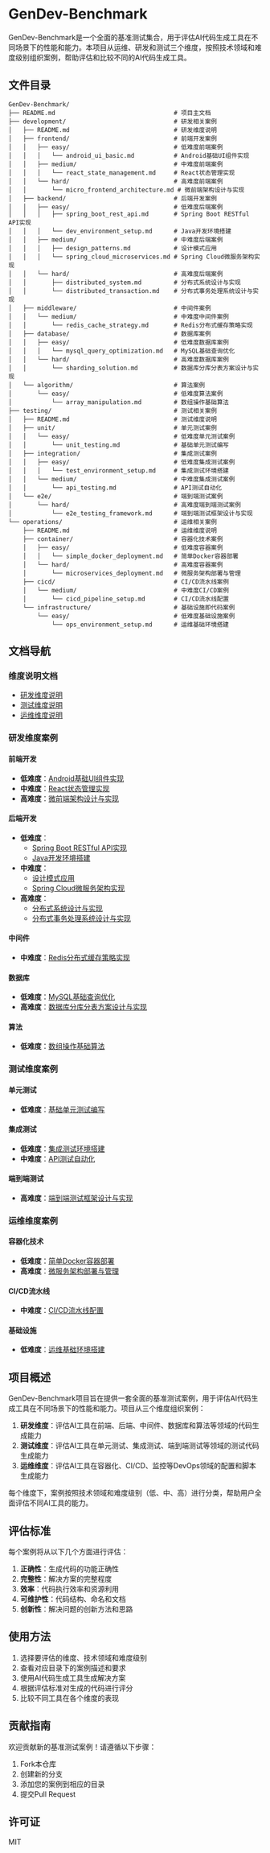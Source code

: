 # GenDev-Benchmark

GenDev-Benchmark是一个全面的基准测试集合，用于评估AI代码生成工具在不同场景下的性能和能力。本项目从运维、研发和测试三个维度，按照技术领域和难度级别组织案例，帮助评估和比较不同的AI代码生成工具。

## 文件目录

```
GenDev-Benchmark/
├── README.md                                 # 项目主文档
├── development/                              # 研发相关案例
│   ├── README.md                             # 研发维度说明
│   ├── frontend/                             # 前端开发案例
│   │   ├── easy/                             # 低难度前端案例
│   │   │   └── android_ui_basic.md           # Android基础UI组件实现
│   │   ├── medium/                           # 中难度前端案例
│   │   │   └── react_state_management.md     # React状态管理实现
│   │   └── hard/                             # 高难度前端案例
│   │       └── micro_frontend_architecture.md # 微前端架构设计与实现
│   ├── backend/                              # 后端开发案例
│   │   ├── easy/                             # 低难度后端案例
│   │   │   ├── spring_boot_rest_api.md       # Spring Boot RESTful API实现
│   │   │   └── dev_environment_setup.md      # Java开发环境搭建
│   │   ├── medium/                           # 中难度后端案例
│   │   │   ├── design_patterns.md            # 设计模式应用
│   │   │   └── spring_cloud_microservices.md # Spring Cloud微服务架构实现
│   │   └── hard/                             # 高难度后端案例
│   │       ├── distributed_system.md         # 分布式系统设计与实现
│   │       └── distributed_transaction.md    # 分布式事务处理系统设计与实现
│   ├── middleware/                           # 中间件案例
│   │   └── medium/                           # 中难度中间件案例
│   │       └── redis_cache_strategy.md       # Redis分布式缓存策略实现
│   ├── database/                             # 数据库案例
│   │   ├── easy/                             # 低难度数据库案例
│   │   │   └── mysql_query_optimization.md   # MySQL基础查询优化
│   │   └── hard/                             # 高难度数据库案例
│   │       └── sharding_solution.md          # 数据库分库分表方案设计与实现
│   └── algorithm/                            # 算法案例
│       └── easy/                             # 低难度算法案例
│           └── array_manipulation.md         # 数组操作基础算法
├── testing/                                  # 测试相关案例
│   ├── README.md                             # 测试维度说明
│   ├── unit/                                 # 单元测试案例
│   │   └── easy/                             # 低难度单元测试案例
│   │       └── unit_testing.md               # 基础单元测试编写
│   ├── integration/                          # 集成测试案例
│   │   ├── easy/                             # 低难度集成测试案例
│   │   │   └── test_environment_setup.md     # 集成测试环境搭建
│   │   └── medium/                           # 中难度集成测试案例
│   │       └── api_testing.md                # API测试自动化
│   └── e2e/                                  # 端到端测试案例
│       └── hard/                             # 高难度端到端测试案例
│           └── e2e_testing_framework.md      # 端到端测试框架设计与实现
└── operations/                               # 运维相关案例
    ├── README.md                             # 运维维度说明
    ├── container/                            # 容器化技术案例
    │   ├── easy/                             # 低难度容器案例
    │   │   └── simple_docker_deployment.md   # 简单Docker容器部署
    │   └── hard/                             # 高难度容器案例
    │       └── microservices_deployment.md   # 微服务架构部署与管理
    ├── cicd/                                 # CI/CD流水线案例
    │   └── medium/                           # 中难度CI/CD案例
    │       └── cicd_pipeline_setup.md        # CI/CD流水线配置
    └── infrastructure/                       # 基础设施即代码案例
        └── easy/                             # 低难度基础设施案例
            └── ops_environment_setup.md      # 运维基础环境搭建
```

## 文档导航

### 维度说明文档
- [研发维度说明](development/README.md)
- [测试维度说明](testing/README.md)
- [运维维度说明](operations/README.md)

### 研发维度案例

#### 前端开发
- **低难度**：[Android基础UI组件实现](development/frontend/easy/android_ui_basic.md)
- **中难度**：[React状态管理实现](development/frontend/medium/react_state_management.md)
- **高难度**：[微前端架构设计与实现](development/frontend/hard/micro_frontend_architecture.md)

#### 后端开发
- **低难度**：
  - [Spring Boot RESTful API实现](development/backend/easy/spring_boot_rest_api.md)
  - [Java开发环境搭建](development/backend/easy/dev_environment_setup.md)
- **中难度**：
  - [设计模式应用](development/backend/medium/design_patterns.md)
  - [Spring Cloud微服务架构实现](development/backend/medium/spring_cloud_microservices.md)
- **高难度**：
  - [分布式系统设计与实现](development/backend/hard/distributed_system.md)
  - [分布式事务处理系统设计与实现](development/backend/hard/distributed_transaction.md)

#### 中间件
- **中难度**：[Redis分布式缓存策略实现](development/middleware/medium/redis_cache_strategy.md)

#### 数据库
- **低难度**：[MySQL基础查询优化](development/database/easy/mysql_query_optimization.md)
- **高难度**：[数据库分库分表方案设计与实现](development/database/hard/sharding_solution.md)

#### 算法
- **低难度**：[数组操作基础算法](development/algorithm/easy/array_manipulation.md)

### 测试维度案例

#### 单元测试
- **低难度**：[基础单元测试编写](testing/unit/easy/unit_testing.md)

#### 集成测试
- **低难度**：[集成测试环境搭建](testing/integration/easy/test_environment_setup.md)
- **中难度**：[API测试自动化](testing/integration/medium/api_testing.md)

#### 端到端测试
- **高难度**：[端到端测试框架设计与实现](testing/e2e/hard/e2e_testing_framework.md)

### 运维维度案例

#### 容器化技术
- **低难度**：[简单Docker容器部署](operations/container/easy/simple_docker_deployment.md)
- **高难度**：[微服务架构部署与管理](operations/container/hard/microservices_deployment.md)

#### CI/CD流水线
- **中难度**：[CI/CD流水线配置](operations/cicd/medium/cicd_pipeline_setup.md)

#### 基础设施
- **低难度**：[运维基础环境搭建](operations/infrastructure/easy/ops_environment_setup.md)

## 项目概述

GenDev-Benchmark项目旨在提供一套全面的基准测试案例，用于评估AI代码生成工具在不同场景下的性能和能力。项目从三个维度组织案例：

1. **研发维度**：评估AI工具在前端、后端、中间件、数据库和算法等领域的代码生成能力
2. **测试维度**：评估AI工具在单元测试、集成测试、端到端测试等领域的测试代码生成能力
3. **运维维度**：评估AI工具在容器化、CI/CD、监控等DevOps领域的配置和脚本生成能力

每个维度下，案例按照技术领域和难度级别（低、中、高）进行分类，帮助用户全面评估不同AI工具的能力。

## 评估标准

每个案例将从以下几个方面进行评估：

1. **正确性**：生成代码的功能正确性
2. **完整性**：解决方案的完整程度
3. **效率**：代码执行效率和资源利用
4. **可维护性**：代码结构、命名和文档
5. **创新性**：解决问题的创新方法和思路

## 使用方法

1. 选择要评估的维度、技术领域和难度级别
2. 查看对应目录下的案例描述和要求
3. 使用AI代码生成工具生成解决方案
4. 根据评估标准对生成的代码进行评分
5. 比较不同工具在各个维度的表现

## 贡献指南

欢迎贡献新的基准测试案例！请遵循以下步骤：

1. Fork本仓库
2. 创建新的分支
3. 添加您的案例到相应的目录
4. 提交Pull Request

## 许可证

MIT